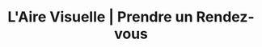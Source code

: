 ---
title: "L'Aire Visuelle | Prendre un Rendez-vous"
slug: rendez-vous-opticien
identifiant: rendez-vous-opticien
titre: "Prenez rendez-vous avec un(e) de nos opticien(ne)s"
description: "Une équipe d'experts prêts à vous aider. Prenez rendez-vous aujourd'hui."
layout: rendez-vous
image: /img/optometriste-a-propos.jpg
header:
  transparent: false
  dark: false
noindex: true
od: false
ood: true
---